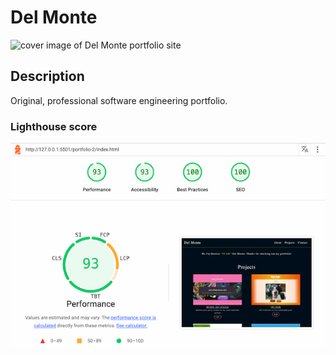 # Del Monte
![cover image of Del Monte portfolio site](https://github.com/wo1vin/portfolio-2/blob/main/assets/readme-img.png?raw=true)
## Description
Original, professional software engineering portfolio.

### Lighthouse score
![metrics of lighthouse score](./assets/lighthouse.webp
)